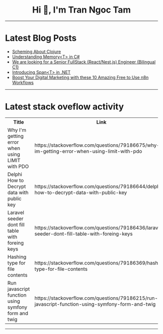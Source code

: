 <h1 align="center">Hi 👋, I'm Tran Ngoc Tam</h1>

---

# Latest Blog Posts 
<!-- BLOG-POST-LIST:START -->
- [Scheming About Clojure](https://dev.to/gramian/scheming-about-clojure-133n)
- [Understanding Memory&lt;T&gt; in C#](https://dev.to/moh_moh701/understanding-memory-in-c-5fm4)
- [We are looking for a Senior FullStack &lpar;React/Nest.js&rpar; Engineer &lpar;Bilingual C1&rpar;](https://dev.to/vgf_management/we-are-looking-for-a-senior-fullstack-reactnestjs-engineer-bilingual-c1-46nm)
- [Introducing Span&lt;T&gt; in .NET](https://dev.to/moh_moh701/introducing-span-in-net-54an)
- [Boost Your Digital Marketing with these 10 Amazing Free to Use n8n Workflows](https://dev.to/airabbit/boost-your-digital-marketing-10-amazing-free-to-use-n8n-workflows-3f73)
<!-- BLOG-POST-LIST:END -->

---

# Latest stack oveflow activity
<table>
  <tr><th>Title</th><th>Link</th></tr>
  <!-- STACKOVERFLOW:START --><tr><td>Why I&#39;m getting error when using LIMIT with PDO</td><td>https://stackoverflow.com/questions/79186675/why-im-getting-error-when-using-limit-with-pdo</td></tr><tr><td>Delphi How to Decrypt data with public key</td><td>https://stackoverflow.com/questions/79186644/delphi-how-to-decrypt-data-with-public-key</td></tr><tr><td>Laravel seeder dont fill table with foreing keys</td><td>https://stackoverflow.com/questions/79186436/laravel-seeder-dont-fill-table-with-foreing-keys</td></tr><tr><td>Hashing type for file contents</td><td>https://stackoverflow.com/questions/79186369/hashing-type-for-file-contents</td></tr><tr><td>Run javascript function using symfony form and twig</td><td>https://stackoverflow.com/questions/79186215/run-javascript-function-using-symfony-form-and-twig</td></tr><!-- STACKOVERFLOW:END -->
</table>

---


